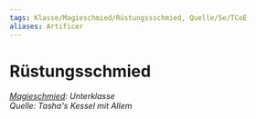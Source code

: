 ```yaml
---
tags: Klasse/Magieschmied/Rüstungssschmied, Quelle/5e/TCoE
aliases: Artificer
---
```

Rüstungsschmied
===============

[_Magieschmied_](Magieschmied.md)_: Unterklasse_  
_Quelle: Tasha's Kessel mit Allem_